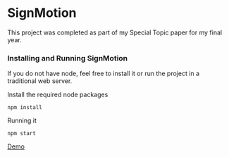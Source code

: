 # SignMotion

This project was completed as part of my Special Topic paper for my final year.

### Installing and Running SignMotion

If you do not have node, feel free to install it or run the project in a traditional web server. 

Install the required node packages
```
npm install
```

Running it
```
npm start
```

[Demo](http://danni.dickson.com/signMotion)
